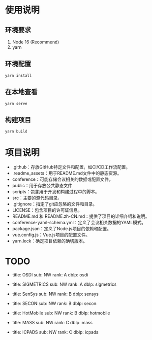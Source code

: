# 使用说明

## 环境要求

1. Node 16 (Recommend)
2. yarn

## 环境配置

```
yarn install
```

## 在本地查看
```
yarn serve
```

## 构建项目
```
yarn build
```

# 项目说明

* .github：存放GitHub特定文件和配置，如CI/CD工作流配置。
* .readme_assets：用于README.md文件中的静态资源。
* conference：可能存储会议相关的数据或配置文件。
* public：用于存放公共静态文件
* scripts：包含用于开发和构建过程中的脚本。
* src：主要的源代码目录。
* .gitignore：指定了git应忽略的文件和目录。
* LICENSE：包含项目的许可证信息。
* README.md 和 README.zh-CN.md：提供了项目的详细介绍和说明。
* conference-yaml-schema.yml：定义了会议相关数据的YAML模式。
* package.json：定义了Node.js项目的依赖和配置。
* vue.config.js：Vue.js项目的配置文件。
* yarn.lock：确定项目依赖的确切版本。

# TODO

- title: OSDI
  sub: NW
  rank: A
  dblp: osdi

- title: SIGMETRICS
  sub: NW
  rank: A
  dblp: sigmetrics

- title: SenSys
  sub: NW
  rank: B
  dblp: sensys

- title: SECON
  sub: NW
  rank: B
  dblp: secon

- title: HotMobile
  sub: NW
  rank: B
  dblp: hotmobile

- title: MASS
  sub: NW
  rank: C
  dblp: mass

- title: ICPADS
  sub: NW
  rank: C
  dblp: icpads
